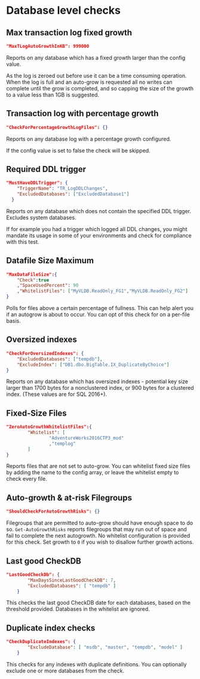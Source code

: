 # Database level checks

## Max transaction log fixed growth
```json
"MaxTLogAutoGrowthInKB": 999000
```

Reports on any database which has a fixed growth larger than the config value.

As the log is zeroed out before use it can be a time consuming operation.  When the log is full and an auto-grow is requested all no writes can complete until the grow is completed, and so capping the size of the growth to a value less than 1GB is suggested.

## Transaction log with percentage growth
```json
"CheckForPercentageGrowthLogFiles": {}
```

Reports on any database log with a percentage growth configured.

If the config value is set to false the check will be skipped.

## Required DDL trigger
```json
"MustHaveDDLTrigger": {
    "TriggerName": "TR_LogDDLChanges",
    "ExcludedDatabases": ["ExcludedDatabase1"]
  }
```

Reports on any database which does not contain the specified DDL trigger.  Excludes system databases.

If for example you had a trigger which logged all DDL changes, you might mandate its usage in some of your environments and check for compliance with this test.


## Datafile Size Maximum
```json
"MaxDataFileSize":{
    "Check":true
    ,"SpaceUsedPercent": 90
    ,"WhitelistFiles": ["MyVLDB.ReadOnly_FG1","MyVLDB.ReadOnly_FG2"]
}
```

Polls for files above a certain percentage of fullness. This can help alert you if an autogrow is about to occur. You can opt of this check for on a per-file basis. 

## Oversized indexes
```json
"CheckForOversizedIndexes": {
    "ExcludedDatabases": ["tempdb"],
    "ExcludeIndex": ["DB1.dbo.BigTable.IX_DuplicateByChoice"]
}
```

Reports on any database which has oversized indexes - potential key size larger than 1700 bytes for a nonclustered index, or 900 bytes for a clustered index. (These values are for SQL 2016+).

## Fixed-Size Files  
```json
"ZeroAutoGrowthWhitelistFiles":{
        "Whitelist": [
                "AdventureWorks2016CTP3_mod"
                ,"templog"
        ]
}
```

Reports files that are not set to auto-grow. You can whitelist fixed size files by adding the name to the config array, or leave the whitelist empty to check every file.

## Auto-growth & at-risk Filegroups
```json
"ShouldCheckForAutoGrowthRisks": {}
```
Filegroups that are permitted to auto-grow should have enough space to do so. `Get-AutoGrowthRisks` reports filegroups that may run out of space and fail to complete the next autogrowth. No whitelist configuration is provided for this check. Set growth to `0` if you wish to disallow further growth actions.

## Last good CheckDB
```json
"LastGoodCheckDb": {
        "MaxDaysSinceLastGoodCheckDB": 7,
        "ExcludedDatabases": [ "tempdb" ]
    }
```
This checks the last good CheckDB date for each databases, based on the threshold provided.  Databases in the whitelist are ignored.

## Duplicate index checks
```json
"CheckDuplicateIndexes": {
        "ExcludeDatabase": [ "msdb", "master", "tempdb", "model" ]
    }
```
This checks for any indexes with duplicate definitions.  You can optionally exclude one or more databases from the check.
